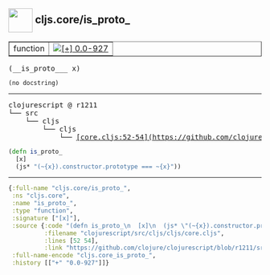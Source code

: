 ## <img width="48px" valign="middle" src="http://i.imgur.com/Hi20huC.png"> cljs.core/is_proto_

 <table border="1">
<tr>
<td>function</td>
<td><a href="https://github.com/cljsinfo/api-refs/tree/0.0-927"><img valign="middle" alt="[+] 0.0-927" src="https://img.shields.io/badge/+-0.0--927-lightgrey.svg"></a> </td>
</tr>
</table>

 <samp>
(__is_proto___ x)<br>
</samp>

```
(no docstring)
```

---

 <pre>
clojurescript @ r1211
└── src
    └── cljs
        └── cljs
            └── <ins>[core.cljs:52-54](https://github.com/clojure/clojurescript/blob/r1211/src/cljs/cljs/core.cljs#L52-L54)</ins>
</pre>

```clj
(defn is_proto_
  [x]
  (js* "(~{x}).constructor.prototype === ~{x}"))
```


---

```clj
{:full-name "cljs.core/is_proto_",
 :ns "cljs.core",
 :name "is_proto_",
 :type "function",
 :signature ["[x]"],
 :source {:code "(defn is_proto_\n  [x]\n  (js* \"(~{x}).constructor.prototype === ~{x}\"))",
          :filename "clojurescript/src/cljs/cljs/core.cljs",
          :lines [52 54],
          :link "https://github.com/clojure/clojurescript/blob/r1211/src/cljs/cljs/core.cljs#L52-L54"},
 :full-name-encode "cljs.core_is_proto_",
 :history [["+" "0.0-927"]]}

```
